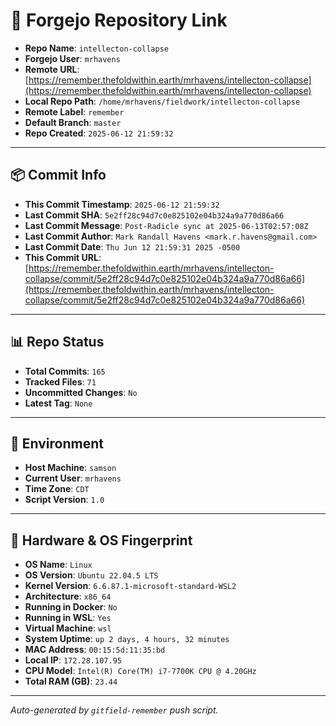 # 🔗 Forgejo Repository Link

- **Repo Name**: `intellecton-collapse`
- **Forgejo User**: `mrhavens`
- **Remote URL**: [https://remember.thefoldwithin.earth/mrhavens/intellecton-collapse](https://remember.thefoldwithin.earth/mrhavens/intellecton-collapse)
- **Local Repo Path**: `/home/mrhavens/fieldwork/intellecton-collapse`
- **Remote Label**: `remember`
- **Default Branch**: `master`
- **Repo Created**: `2025-06-12 21:59:32`

---

## 📦 Commit Info

- **This Commit Timestamp**: `2025-06-12 21:59:32`
- **Last Commit SHA**: `5e2ff28c94d7c0e825102e04b324a9a770d86a66`
- **Last Commit Message**: `Post-Radicle sync at 2025-06-13T02:57:08Z`
- **Last Commit Author**: `Mark Randall Havens <mark.r.havens@gmail.com>`
- **Last Commit Date**: `Thu Jun 12 21:59:31 2025 -0500`
- **This Commit URL**: [https://remember.thefoldwithin.earth/mrhavens/intellecton-collapse/commit/5e2ff28c94d7c0e825102e04b324a9a770d86a66](https://remember.thefoldwithin.earth/mrhavens/intellecton-collapse/commit/5e2ff28c94d7c0e825102e04b324a9a770d86a66)

---

## 📊 Repo Status

- **Total Commits**: `165`
- **Tracked Files**: `71`
- **Uncommitted Changes**: `No`
- **Latest Tag**: `None`

---

## 🧭 Environment

- **Host Machine**: `samson`
- **Current User**: `mrhavens`
- **Time Zone**: `CDT`
- **Script Version**: `1.0`

---

## 🧬 Hardware & OS Fingerprint

- **OS Name**: `Linux`
- **OS Version**: `Ubuntu 22.04.5 LTS`
- **Kernel Version**: `6.6.87.1-microsoft-standard-WSL2`
- **Architecture**: `x86_64`
- **Running in Docker**: `No`
- **Running in WSL**: `Yes`
- **Virtual Machine**: `wsl`
- **System Uptime**: `up 2 days, 4 hours, 32 minutes`
- **MAC Address**: `00:15:5d:11:35:bd`
- **Local IP**: `172.28.107.95`
- **CPU Model**: `Intel(R) Core(TM) i7-7700K CPU @ 4.20GHz`
- **Total RAM (GB)**: `23.44`

---

_Auto-generated by `gitfield-remember` push script._
